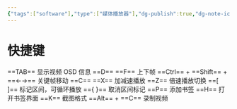 ```yaml
---
{"tags":["software"],"type":["媒体播放器"],"dg-publish":true,"dg-note-icon":"1","dg-path":"⚒️ Software/Media/Potplayer.md","permalink":"/⚒️ Software/Media/Potplayer/","dgPassFrontmatter":true,"noteIcon":"1","created":"2024-09-03T09:31:35.518+08:00","updated":"2024-11-01T20:34:07.341+08:00"}
---
```


# 快捷键
==TAB== 显示视频 OSD 信息
==D== ==F== 上下帧
==Ctrl== + ==Shift== + ==←→== 关键帧移动
==C== ==X== 加减速播放
==Z== 倍速播放切换
==[ ]== 标记区间，可循环播放
=={ }== 取消区间标记
==P== 添加书签
==H== 打开书签界面
==K== 截图格式
==Alt== + ==C== 录制视频